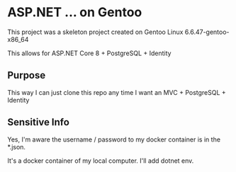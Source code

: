 # ASP.NET ... on Gentoo

This project was a skeleton project created on Gentoo Linux 6.6.47-gentoo-x86_64

This allows for ASP.NET Core 8 + PostgreSQL + Identity 

## Purpose

This way I can just clone this repo any time I want an MVC + PostgreSQL + Identity


## Sensitive Info

Yes, I'm aware the username / password to my docker container is in the *.json.

It's a docker container of my local computer. I'll add dotnet env.

